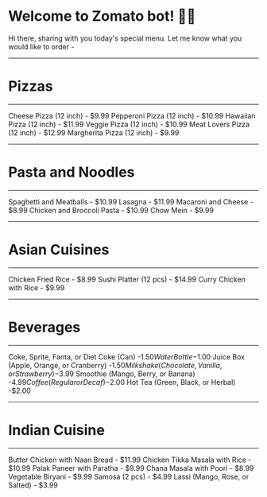 $$$$$$$$$$$$$$$$$$$$$$$$$$$$$$$$$$$$$$$$$$$$$$$$$$$$$$$$$$$$$$$$$$$$$$$$$$$$
# Welcome to Zomato bot! 🚀🤖
$$$$$$$$$$$$$$$$$$$$$$$$$$$$$$$$$$$$$$$$$$$$$$$$$$$$$$$$$$$$$$$$$$$$$$$$$$$$
Hi there, sharing with you today's special menu. Let me know what you would like to order -

***************************
# Pizzas
***************************
Cheese Pizza (12 inch) - $9.99
Pepperoni Pizza (12 inch) - $10.99
Hawaiian Pizza (12 inch) - $11.99
Veggie Pizza (12 inch) - $10.99
Meat Lovers Pizza (12 inch) - $12.99
Margherita Pizza (12 inch) - $9.99

***************************
# Pasta and Noodles
***************************
Spaghetti and Meatballs - $10.99
Lasagna - $11.99
Macaroni and Cheese - $8.99
Chicken and Broccoli Pasta - $10.99
Chow Mein - $9.99

***************************
# Asian Cuisines
***************************
Chicken Fried Rice - $8.99
Sushi Platter (12 pcs) - $14.99
Curry Chicken with Rice - $9.99

***************************
# Beverages
***************************
Coke, Sprite, Fanta, or Diet Coke (Can) -$1.5 0
Water Bottle -$1.00
Juice Box (Apple, Orange, or Cranberry) -$1.50
Milkshake (Chocolate, Vanilla, or Strawberry) -$3.99
Smoothie (Mango, Berry, or Banana) -$4.99
Coffee (Regular or Decaf) -$2.00
Hot Tea (Green, Black, or Herbal) -$2.00

***************************
# Indian Cuisine
***************************
Butter Chicken with Naan Bread - $11.99
Chicken Tikka Masala with Rice - $10.99
Palak Paneer with Paratha - $9.99
Chana Masala with Poori - $8.99
Vegetable Biryani - $9.99
Samosa (2 pcs) - $4.99
Lassi (Mango, Rose, or Salted) - $3.99